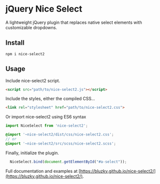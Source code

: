 # jQuery Nice Select

A lightweight jQuery plugin that replaces native select elements with customizable dropdowns.

## Install
```
npm i nice-select2
```

## Usage

Include nice-select2 script.

```html
<script src="path/to/nice-select2.js"></script>
```

Include the styles, either the compiled CSS...

```html
<link rel="stylesheet" href="path/to/nice-select2.css">
```

Or import nice-select2 using ES6 syntax
```js
import NiceSelect from 'nice-select2';
```

```scss
@import '~nice-select2/dist/css/nice-select2.css';
// or
@import '~nice-select2/src/scss/nice-select2.scss';
```

Finally, initialize the plugin.

```javascript
  NiceSelect.bind(document.getElementById("#a-select"));
```

Full documentation and examples at [https://bluzky.github.io/nice-select2/](https://bluzky.github.io/nice-select2/).
